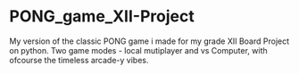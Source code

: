 # PONG_game_XII-Project
My version of the classic PONG game i made for my grade XII Board Project on python. Two game modes - local mutiplayer and vs Computer, with ofcourse the timeless arcade-y vibes.

